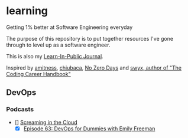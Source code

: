 # learning

Getting 1% better at Software Engineering everyday

The purpose of this repository is to put together resources I've gone through to level up as a software engineer.

This is also my [Learn-In-Public Journal](https://github.com/Jestfer/learning/tree/master/journal).

Inspired by [amitness](https://github.com/amitness/learning), [chiubaca](https://github.com/chiubaca/learning), [No Zero Days](https://medium.com/@fayadh56/the-concept-of-no-more-zero-days-and-why-motivation-is-fleeting-9c1c307f8948) and [swyx, author of "The Coding Career Handbook"](https://www.swyx.io/)

## DevOps

### Podcasts

- [] [Screaming in the Cloud](https://www.lastweekinaws.com/podcast/screaming-in-the-cloud/)
  - [x] [Episode 63: DevOps for Dummies with Emily Freeman](https://www.lastweekinaws.com/podcast/screaming-in-the-cloud/episode-63-devops-for-dummies-with-emily-freeman/)
